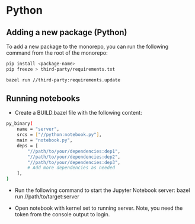 # Python

## Adding a new package (Python)

To add a new package to the monorepo, you can run the following command from the
root of the monorepo:

```bash
pip install <package-name>
pip freeze > third-party/requirements.txt

bazel run //third-party:requirements.update
```

## Running notebooks

- Create a BUILD.bazel file with the following content:

```bash
py_binary(
    name = "server",
    srcs = ["//python:notebook.py"],
    main = "notebook.py",
    deps = [
        "//path/to/your/dependencies:dep1",
        "//path/to/your/dependencies:dep2",
        "//path/to/your/dependencies:dep3",
        # Add more dependencies as needed
    ],
)
```

- Run the following command to start the Jupyter Notebook server: bazel run
  //path/to/target:server

- Open notebook with kernel set to running server. Note, you need the token from
  the console output to login.
